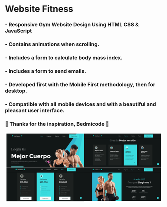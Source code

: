 # Website Fitness 
### - Responsive Gym Website Design Using HTML CSS & JavaScript
### - Contains animations when scrolling.
### - Includes a form to calculate body mass index.
### - Includes a form to send emails.
### - Developed first with the Mobile First methodology, then for desktop.
### - Compatible with all mobile devices and with a beautiful and pleasant user interface.


### 🙌 Thanks for the inspiration, Bedmicode 🙌 

![foto readme](/assets/img/foto-readme.png)
